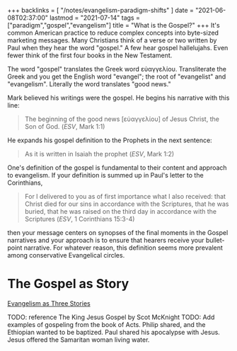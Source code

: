 +++
backlinks = [
    "/notes/evangelism-paradigm-shifts"
]
date = "2021-06-08T02:37:00"
lastmod = "2021-07-14"
tags = ["paradigm","gospel","evangelism"]
title = "What is the Gospel?"
+++
It's common American practice to reduce complex concepts into byte-sized marketing messages. Many Christians think of a verse or two written by Paul when they hear the word "gospel." A few hear gospel hallelujahs. Even fewer think of the first four books in the New Testament.

The word "gospel" translates the Greek word εὐαγγελίου. Transliterate the Greek and you get the English word "evangel"; the root of "evangelist" and "evangelism". Literally the word translates "good news."

Mark believed his writings were the gospel. He begins his narrative with this line:

> The beginning of the good news [εὐαγγελίου] of Jesus Christ, the Son of God. (_ESV_, Mark 1:1)

He expands his gospel definition to the Prophets in the next sentence:

> As it is written in Isaiah the prophet (_ESV_, Mark 1:2)

One's definition of the gospel is fundamental to their content and approach to evangelism. If your definition is summed up in Paul's letter to the Corinthians,

> For I delivered to you as of first importance what I also received: that Christ died for our sins in accordance with the Scriptures, that he was buried, that he was raised on the third day in accordance with the Scriptures (_ESV_, 1 Corinthians 15:3-4)

then your message centers on synopses of the final moments in the Gospel narratives and your approach is to ensure that hearers receive your bullet-point narrative. For whatever reason, this definition seems more prevalent among conservative Evangelical circles.

# The Gospel as Story

[Evangelism as Three Stories](https://mikefrost.net/evangelism-the-lost-art-of-telling-three-stories-not-one/)

TODO: reference The King Jesus Gospel by Scot McKnight
TODO: Add examples of gospeling from the book of Acts. Philip shared, and the Ethiopian wanted to be baptized. Paul shared his apocalypse with Jesus. Jesus offered the Samaritan woman living water.
